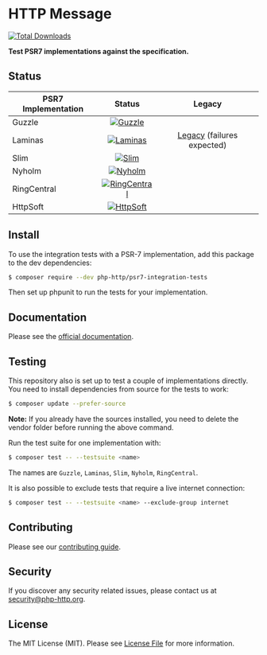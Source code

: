 # HTTP Message

[![Total Downloads](https://img.shields.io/packagist/dt/php-http/psr7-integration-tests.svg?style=flat-square)](https://packagist.org/packages/php-http/psr7-integration-tests)

**Test PSR7 implementations against the specification.**

## Status

| PSR7 Implementation | Status        | Legacy |
| ------------------- |:-------------:|:------:|
| Guzzle              | [![Guzzle](https://github.com/php-http/psr7-integration-tests/actions/workflows/guzzle.yml/badge.svg)](https://github.com/php-http/psr7-integration-tests/actions/workflows/guzzle.yml)                |
| Laminas             | [![Laminas](https://github.com/php-http/psr7-integration-tests/actions/workflows/laminas.yml/badge.svg)](https://github.com/php-http/psr7-integration-tests/actions/workflows/laminas.yml)             |  [Legacy](https://github.com/php-http/psr7-integration-tests/actions/workflows/laminas-legacy.yml) (failures expected) |
| Slim                | [![Slim](https://github.com/php-http/psr7-integration-tests/actions/workflows/slim.yml/badge.svg)](https://github.com/php-http/psr7-integration-tests/actions/workflows/slim.yml)                      |
| Nyholm              | [![Nyholm](https://github.com/php-http/psr7-integration-tests/actions/workflows/nyholm.yml/badge.svg)](https://github.com/php-http/psr7-integration-tests/actions/workflows/nyholm.yml)                |
| RingCentral         | [![RingCentral](https://github.com/php-http/psr7-integration-tests/actions/workflows/ringcentral.yml/badge.svg)](https://github.com/php-http/psr7-integration-tests/actions/workflows/ringcentral.yml) |
| HttpSoft            |  [![HttpSoft](https://github.com/php-http/psr7-integration-tests/actions/workflows/httpsoft.yml/badge.svg)](https://github.com/php-http/psr7-integration-tests/actions/workflows/httpsoft.yml)         |

## Install

To use the integration tests with a PSR-7 implementation, add this package to the dev dependencies:

``` bash
$ composer require --dev php-http/psr7-integration-tests
```

Then set up phpunit to run the tests for your implementation.

## Documentation

Please see the [official documentation](http://docs.php-http.org/en/latest).


## Testing

This repository also is set up to test a couple of implementations directly. You need to install dependencies from source for the tests to work:

``` bash
$ composer update --prefer-source
```

**Note:** If you already have the sources installed, you need to delete the vendor folder before running the above command.

Run the test suite for one implementation with:

``` bash
$ composer test -- --testsuite <name>
```

The names are `Guzzle`, `Laminas`, `Slim`, `Nyholm`, `RingCentral`.

It is also possible to exclude tests that require a live internet connection:

``` bash
$ composer test -- --testsuite <name> --exclude-group internet
```

## Contributing

Please see our [contributing guide](http://docs.php-http.org/en/latest/development/contributing.html).

## Security

If you discover any security related issues, please contact us at [security@php-http.org](mailto:security@php-http.org).

## License

The MIT License (MIT). Please see [License File](LICENSE) for more information.
